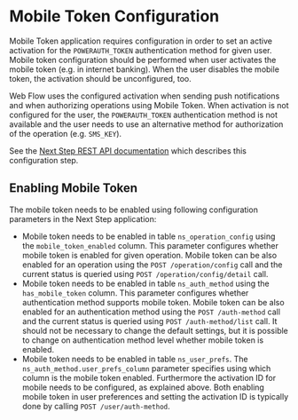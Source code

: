 # Mobile Token Configuration

Mobile Token application requires configuration in order to set an active activation for the `POWERAUTH_TOKEN` authentication method for given user. Mobile token configuration should be performed when user activates the mobile token (e.g. in internet banking). When the user disables the mobile token, the activation should be unconfigured, too.

Web Flow uses the configured activation when sending push notifications and when authorizing operations using Mobile Token. When activation is not configured for the user, the `POWERAUTH_TOKEN` authentication method is not available and the user needs to use an alternative method for authorization of the operation (e.g. `SMS_KEY`).

See the [Next Step REST API documentation](./Next-Step-Server-REST-API-Reference.md#enable-an-authentication-method-for-given-user) which describes this configuration step.

## Enabling Mobile Token

The mobile token needs to be enabled using following configuration parameters in the Next Step application:

- Mobile token needs to be enabled in table `ns_operation_config` using the `mobile_token_enabled` column. This parameter configures whether 
mobile token is enabled for given operation. Mobile token can be also enabled for an operation using the `POST /operation/config` call and the current status is queried using `POST /operation/config/detail` call.
- Mobile token needs to be enabled in table `ns_auth_method` using the `has_mobile_token` column. This parameter configures whether authentication method supports mobile token. Mobile token can be also enabled for an authentication method using the `POST /auth-method` call and the current status is queried using `POST /auth-method/list` call.
It should not be necessary to change the default settings, but it is possible to change on authentication method level whether mobile token is enabled.
- Mobile token needs to be enabled in table `ns_user_prefs`. The `ns_auth_method.user_prefs_column` parameter specifies using which column is the mobile token enabled.
Furthermore the activation ID for mobile needs to be configured, as explained above. Both enabling mobile token in user preferences and setting the activation
ID is typically done by calling `POST /user/auth-method`.